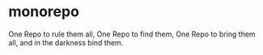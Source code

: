 # monorepo
One Repo to rule them all, One Repo to find them, One Repo to bring them all, and in the darkness bind them.
